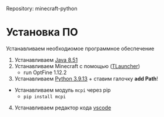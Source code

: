 Repository: minecraft-python

# Установка ПО

Устанавливаем необходиомое программное обеспечение

1. Устанавливаем [Java 8.51](https://www.java.com/en/download/manual.jsp)
2. Устанавливаем Minecraft с помощью ([TLauncher](https://tlauncher.org/))
    * run OptFine 1.12.2
3. Устанавливаем [Python 3.9.13](https://www.python.org/downloads/windows/) + ставим галочку **add Path**!
  * Устанавливаем модуль `mcpi` через pip
    * `pip install mcpi`
4. Устанавливаем редактор кода [vscode](https://code.visualstudio.com/docs/setup/windows)

